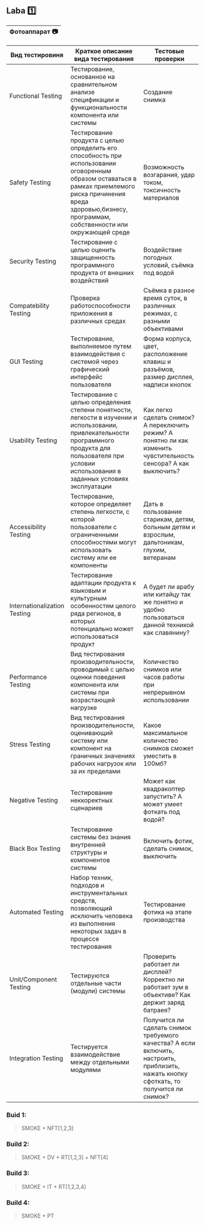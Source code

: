 ## Laba :one:
|Фотоаппарат      :camera:  |
|---------------------------|

| Вид тестировиня     | Краткое описание вида тестирования     | Тестовые проверки  |
|---------------------|----------------------------------------|--------------------|
| Functional Testing  | Тестирование, основанное на сравнительном анализе спецификации и функциональности компонента или системы |  Создание снимка |
| Safety Testing      | Тестирование  продукта с целью определить его способность при использовании оговоренным образом оставаться в рамках приемлемого риска причинения вреда здоровью,бизнесу, программам, собственности или окружающей среде | Возможность возгарания, удар током, токсичность материалов |
| Security Testing    | Тестирование с целью оценить защищенность программного продукта от внешних воздействий | Воздействие погодных условий, съёмка под водой |
| Compatebility Testing | Проверка работоспособности приложения в различных средах | Съёмка в разное время суток, в различных режимах, с разными объективами |
| GUI Testing          | Тестирование, выполняемое путем взаимодействия с системой через графический интерфейс пользователя | Форма корпуса, цвет, расположение клавиш и разъёмов, размер дисплея, надписи кнопок  |
| Usability Testing    | Тестирование с целью определения степени понятности, легкости в изучении и использовании, привлекательности программного продукта для пользователя при условии использования в заданных условиях эксплуатации | Как легко сделать снимок? А переключить режим? А понятно ли как изменить чувстительность сенсора? А как выключить? |
| Accessibility Testing | Тестирование, которое определяет степень легкости, с которой пользователи с ограниченными способностями могут использовать систему или ее компоненты | Дать в пользование старикам, детям, больным детям и взрослым, дальтоникам, глухим, ветеранам |
| Internationalization Testing | Тестирование адаптации продукта к языковым и культурным особенностям целого ряда регионов, в которых потенциально может использоваться продукт | А будет ли арабу или китайцу так же понятно и удобно пользоваться данной техникой как славянину? |
| Performance Testing | Вид тестирования производительности, проводимый с целью оценки поведения компонента или системы при возрастающей нагрузке | Количество снимков или часов работы при непрерывном использовании |
| Stress Testing | Вид тестирования производительности, оценивающий систему или компонент на граничных значениях рабочих нагрузок или за их пределами | Какое максимальное количество снимков сможет уместить в 100мб? |
| Negative Testing | Тестирование неккоректных сценариев | Может как квадракоптер запустить? А может умеет фоткать под водой? |
| Black Box Testing | Тестирование системы без знания внутренней структуры и компонентов системы | Включить фотик, сделать снимок, выключить |
| Automated Testing | Набор техник, подходов и инструментальных средств, позволяющий исключить человека из выполнения некоторых задач в процессе тестирования | Тестирование фотика на этапе производства |
| Unit/Component Testing | Тестируются отдельные части (модули) системы | Проверить работает ли дисплей? Корректно ли работает зум в объективе? Как держит заряд батраея?  |
| Integration Testing | Тестируется взаимодействие между отдельными модулями | Получится ли сделать снимок требуемого качества? А если включить, настроить, приблизить, нажать кнопку сфоткать, то получится ли снимок? |

### Buid 1:
> SMOKE + NFT[1,2,3]

### Build 2:
> SMOKE + DV + RT[1,2,3] + NFT[4]

### Build 3:
> SMOKE + IT + RT[1,2,3,4]

### Build 4:
> SMOKE + PT
